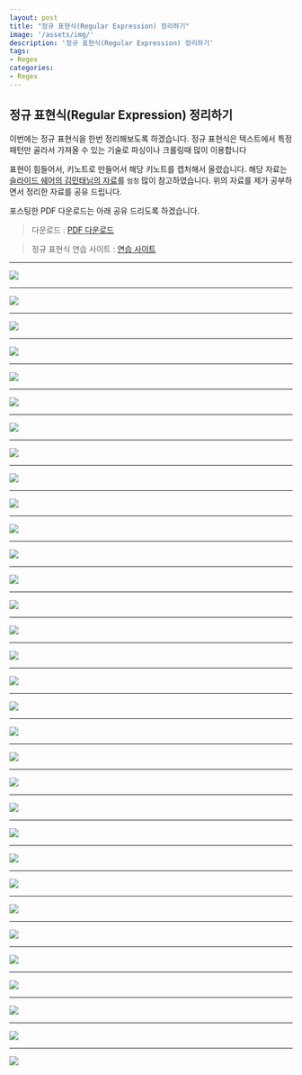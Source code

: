 ```yaml
---
layout: post
title: "정규 표현식(Regular Expression) 정리하기"
image: '/assets/img/'
description: '정규 표현식(Regular Expression) 정리하기'
tags:
- Regex
categories:
- Regex
---
```



## 정규 표현식(Regular Expression) 정리하기

이번에는 정규 표현식을 한번 정리해보도록 하겠습니다.
정규 표현식은 텍스트에서 특정 패턴만 골라서 가져올 수 있는 기술로
파싱이나 크롤링때 많이 이용합니다

표현이 힘들어서, 키노트로 만들어서 해당 키노트를 캡처해서 올렸습니다.
해당 자료는 [슬라이드 쉐어의 김민태님의 자료](https://www.slideshare.net/ibare/ss-39274621)를 `엄청` 많이 참고하였습니다.
위의 자료를 제가 공부하면서 정리한 자료를 공유 드립니다.

포스팅한 PDF 다운로드는 아래 공유 드리도록 하겠습니다.

> 다운로드 : [PDF 다운로드](https://www.dropbox.com/s/aa0jhrt2qma20r9/Regex_wide.pdf?dl=0)

> 정규 표현식 연습 사이트 : [연습 사이트](https://regexr.com)


---

![](https://cdn-images-1.medium.com/max/2000/1*hmwnjCP6-AZS0_HVG_Ypgw.png)

---

![](https://cdn-images-1.medium.com/max/2000/1*2YZ6oziwa50BNILGEO4Gzg.png)

---

![](https://cdn-images-1.medium.com/max/2000/1*acarjGXxgx-GwlkwpSUAxw.png)

---

![](https://cdn-images-1.medium.com/max/2000/1*v8Bbj9sIaSNXWSdsZVOsDA.png)

---

![](https://cdn-images-1.medium.com/max/2000/1*bEkCLHJqVVdQH7eE7I8ZuA.png)

---

![](https://cdn-images-1.medium.com/max/2000/1*2dA4dUm5BA6H3ihNbNctiQ.png)

---

![](https://cdn-images-1.medium.com/max/2000/1*lKz51x5evPUmn-hoal55Rw.png)

---

![](https://cdn-images-1.medium.com/max/2000/1*_2v45N3IhVetfxPJ_oL-FQ.png)

---

![](https://cdn-images-1.medium.com/max/2000/1*O52q8DRrxMJZXczyIPLmgQ.png)

---

![](https://cdn-images-1.medium.com/max/2000/1*tOq3Yg0RJR6lhQoXo5bvgw.png)

---

![](https://cdn-images-1.medium.com/max/2000/1*ecGkhw9aaJiNTnqsk0Y6lA.png)

---

![](https://cdn-images-1.medium.com/max/2000/1*Eb7nm5BhEF6p_UCbDxcMJg.png)

---

![](https://cdn-images-1.medium.com/max/2000/1*BKcLZKRBRstCbspRHr_LJg.png)

---

![](https://cdn-images-1.medium.com/max/2000/1*vMpS4bajMa61om8sR6wTWQ.png)

---

![](https://cdn-images-1.medium.com/max/2000/1*iLkOVmIBKNqFlIhU5E9eUQ.png)

---

![](https://cdn-images-1.medium.com/max/2000/1*SEMaahntQKDHcpLKHCvNsg.png)

---

![](https://cdn-images-1.medium.com/max/2000/1*CWEu6caIG0fYUaPGCrFUqA.png)

---

![](https://cdn-images-1.medium.com/max/2000/1*m-obaiC8tL4Hsz9jEyOrmA.png)

---

![](https://cdn-images-1.medium.com/max/2000/1*PQ3Z2RHjgU2yXxAP0T80xw.png)

---

![](https://cdn-images-1.medium.com/max/2000/1*x-R_NFMHSDvph1RfLReFWA.png)

---

![](https://cdn-images-1.medium.com/max/2000/1*SgE4JDkXM0K2jhLa51XcCQ.png)

---

![](https://cdn-images-1.medium.com/max/2000/1*IzI2TnilTU1w1P3BIpNWNw.png)

---

![](https://cdn-images-1.medium.com/max/2000/1*b18DvDm-tB-KMBgapavbrg.png)

---

![](https://cdn-images-1.medium.com/max/2000/1*PZazvbDxrbt1QnyOmmlClQ.png)

---

![](https://cdn-images-1.medium.com/max/2000/1*DJXb-mi3ik7jh6-I_zPXCg.png)

---

![](https://cdn-images-1.medium.com/max/2000/1*Z0S54d0HsXm-yc2suaty0Q.png)

---

![](https://cdn-images-1.medium.com/max/2000/1*a3gX8qQlhaDY37N3nx4ccQ.png)

---

![](https://cdn-images-1.medium.com/max/2000/1*eld5WR6zOQ2pBbN9fJL5NA.png)

---

![](https://cdn-images-1.medium.com/max/2000/1*KAJ_n-O1KYMGVOHIGS4tNg.png)

---

![](https://cdn-images-1.medium.com/max/2000/1*ifHPZLA8uiUzGgqOUdtUKA.png)

---

![](https://cdn-images-1.medium.com/max/2000/1*RgQ3_33-39kKRwbne8pOag.png)

---

![](https://cdn-images-1.medium.com/max/2000/1*PP_1kQDu_N21JGeUhHmoyg.png)


